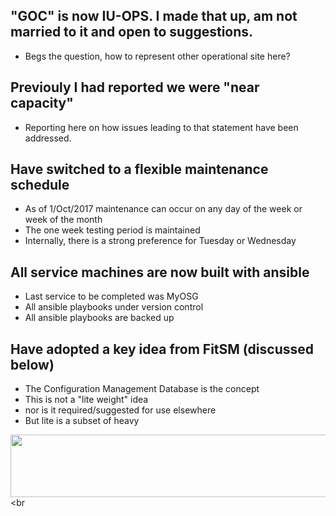 ## "GOC" is now IU-OPS. I made that up, am not married to it and open to suggestions.
   * Begs the question, how to represent other operational site here?
   
## Previouly I had reported we were "near capacity"
   * Reporting here on how issues leading to that statement have been addressed.
   
## Have switched to a flexible maintenance schedule
   * As of 1/Oct/2017 maintenance can occur on any day of the week or week of the month
   * The one week testing period is maintained
   * Internally, there is a strong preference for Tuesday or Wednesday
   
## All service machines are now built with ansible
   * Last service to be completed was MyOSG
   * All ansible playbooks under version control
   * All ansible playbooks are backed up
   
## Have adopted a key idea from FitSM (discussed below)
   * The Configuration Management Database is the concept
   * This is not a "lite weight" idea
   * nor is it required/suggested for use elsewhere
   * But lite is a subset of heavy
   
<img src="http://steige.grid.iu.edu/steige/30Oct2017.snapshot.png" width='630' height='100'  /><br
